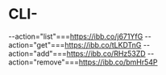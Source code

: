 # CLI-

--action="list"===https://ibb.co/j671YfG
--action="get"===https://ibb.co/tLKDTnG
--action="add"===https://ibb.co/RHz53ZD
--action="remove"===https://ibb.co/bmHr54P
